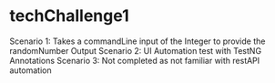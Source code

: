 
# techChallenge1
Scenario 1: Takes a commandLine input of the Integer to provide the randomNumber Output
Scenario 2: UI Automation test with TestNG Annotations
Scenario 3: Not completed as not familiar with restAPI automation 
